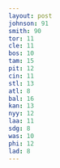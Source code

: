 ```yaml
---
layout: post
johnson: 91
smith: 90
tor: 11
cle: 11
bos: 10
tam: 15
pit: 12
cin: 11
stl: 13
atl: 8
bal: 16
kan: 13
nyy: 12
laa: 11
sdg: 8
was: 10
phi: 12
lad: 8
---
```


